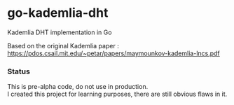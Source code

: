 # go-kademlia-dht
Kademlia DHT implementation in Go

Based on the original Kademlia paper : https://pdos.csail.mit.edu/~petar/papers/maymounkov-kademlia-lncs.pdf

### Status
This is pre-alpha code, do not use in production.  
I created this project for learning purposes, there are still obvious flaws in it.
